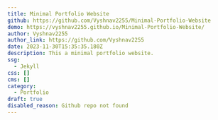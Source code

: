 ```yaml
---
title: Minimal Portfolio Website
github: https://github.com/Vyshnav2255/Minimal-Portfolio-Website
demo: https://vyshnav2255.github.io/Minimal-Portfolio-Website/
author: Vyshnav2255
author_link: https://github.com/Vyshnav2255
date: 2023-11-30T15:35:35.180Z
description: This a minimal portfolio website.
ssg:
  - Jekyll
css: []
cms: []
category:
  - Portfolio
draft: true
disabled_reason: Github repo not found
---
```

